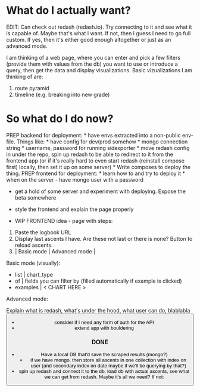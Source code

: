 # What do I actually want?

EDIT: Can check out redash (redash.io). Try connecting to it and see what it is capable of. Maybe that's what I want. If not, then I guess I need to go full custom. If yes, then it's either good enough altogether or just as an advanced mode.

I am thinking of a web page, where you can enter and pick a few filters (provide them with values from the db) you want to use or introduce a query, then get the data and display visualizations.
Basic vizualizations I am thinking of are:
1. route pyramid
2. timeline (e.g. breaking into new grade)

# So what do I do now?

PREP backend for deployment:
    * have envs extracted into a non-public env-file. Things like:
        * have config for dev/prod somehow 
        * mongo connection string
        * username, password for running sidexporter
    * move redash config in under the repo, spin up redash to be able to redirect to it from the frontend app (or if it's really hard to even start redash (reinstall compose first) locally, then set it up on some server)
    * Write composes to deploy the thing.
PREP frontend for deployment:
    * learn how to and try to deploy it
    * when on the server - have mongo user with a password
* get a hold of some server and experiment with deploying.  Expose the beta somewhere
* style the frontend and explain the  page properly

* WIP FRONTEND idea - page with steps:

1. Paste the logbook URL
2. Display last ascents I have. Are these not last or there is none? 
    Button to reload ascents.
3. | Basic mode | Advanced mode |

Basic mode (visually):

- list      |    chart_type
- of        |    fields you can filter by (filled automatically if example is clicked)
- examples  |      < CHART HERE >

Advanced mode:

Explain what is redash, what's under the hood, what user can do, blablabla
<Button to redash instance>

* consider if I need any form of auth for the API
* extend app with bouldering

### DONE 

* Have a local DB that'd save the scraped results (mongo?)
    * if we have mongo, then store all ascents in one collection with index on user (and secondary index on date maybe if we'll be querying by that?)
* spin up redash and connect it to the db, load db with actual ascents, see what we can get from redash. Maybe it's all we need? If not:
